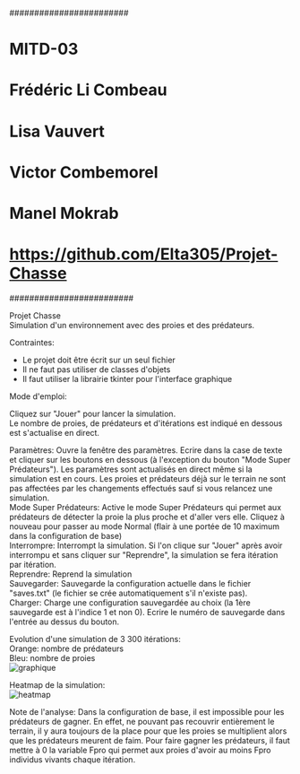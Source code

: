 ########################
# MITD-03
# Frédéric Li Combeau
# Lisa Vauvert
# Victor Combemorel
# Manel Mokrab
# https://github.com/Elta305/Projet-Chasse
#########################

Projet Chasse  
Simulation d'un environnement avec des proies et des prédateurs.  

Contraintes:
- Le projet doit être écrit sur un seul fichier  
- Il ne faut pas utiliser de classes d'objets  
- Il faut utiliser la librairie tkinter pour l'interface graphique  

Mode d'emploi:

Cliquez sur "Jouer" pour lancer la simulation.  
Le nombre de proies, de prédateurs et d'itérations est indiqué en dessous est s'actualise en direct.  

Paramètres: Ouvre la fenêtre des paramètres. Ecrire dans la case de texte et cliquer sur les boutons en dessous (à l'exception du bouton "Mode Super Prédateurs"). Les paramètres sont actualisés en direct même si la simulation est en cours. Les proies et prédateurs déjà sur le terrain ne sont pas affectées par les changements effectués sauf si vous relancez une simulation.  
Mode Super Prédateurs: Active le mode Super Prédateurs qui permet aux prédateurs de détecter la proie la plus proche et d'aller vers elle. Cliquez à nouveau pour passer au mode Normal (flair à une portée de 10 maximum dans la configuration de base)  
Interrompre: Interrompt la simulation. Si l'on clique sur "Jouer" après avoir interrompu et sans cliquer sur "Reprendre", la simulation se fera itération par itération.  
Reprendre: Reprend la simulation  
Sauvegarder: Sauvegarde la configuration actuelle dans le fichier "saves.txt" (le fichier se crée automatiquement s'il n'existe pas).  
Charger: Charge une configuration sauvegardée au choix (la 1ère sauvegarde est à l'indice 1 et non 0). Ecrire le numéro de sauvegarde dans l'entrée au dessus du bouton.  


Evolution d'une simulation de 3 300 itérations:  
Orange: nombre de prédateurs  
Bleu: nombre de proies  
![graphique](https://media.discordapp.net/attachments/902559091703029765/971737377636745236/proiespred.png)  

Heatmap de la simulation:  
![heatmap](https://media.discordapp.net/attachments/902559091703029765/971737378119098428/proiespredheatmap.png)  

Note de l'analyse:
Dans la configuration de base, il est impossible pour les prédateurs de gagner. En effet, ne pouvant pas recouvrir entièrement le terrain, il y aura toujours de la place pour que les proies se multiplient alors que les prédateurs meurent de faim. Pour faire gagner les prédateurs, il faut mettre à 0 la variable Fpro qui permet aux proies d'avoir au moins Fpro individus vivants chaque itération.
